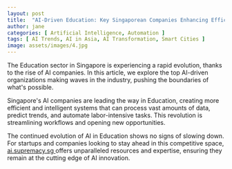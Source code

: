```yaml
---
layout: post
title:  "AI-Driven Education: Key Singaporean Companies Enhancing Efficiency"
author: jane
categories: [ Artificial Intelligence, Automation ]
tags: [ AI Trends, AI in Asia, AI Transformation, Smart Cities ]
image: assets/images/4.jpg
---
```


The Education sector in Singapore is experiencing a rapid evolution, thanks to the rise of AI companies. In this article, we explore the top AI-driven organizations making waves in the industry, pushing the boundaries of what's possible.

Singapore's AI companies are leading the way in Education, creating more efficient and intelligent systems that can process vast amounts of data, predict trends, and automate labor-intensive tasks. This revolution is streamlining workflows and opening new opportunities.

The continued evolution of AI in Education shows no signs of slowing down. For startups and companies looking to stay ahead in this competitive space, <a href="https://ai.supremacy.sg" target="_blank"> ai.supremacy.sg </a> offers unparalleled resources and expertise, ensuring they remain at the cutting edge of AI innovation.
